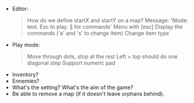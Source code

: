 - Editor:
  > How do we define startX and startY on a map?
  > Message: 'Mode: text. Esc to play. § for commands'
  > Menu with [esc]
  > Display the commands ('a' and 's' to change item)
  > Change item type
- Play mode:
    > Move through dots, stop at the rest
    > Left + top should do one diagonal step
    > Support numeric pad
- Inventory?
- Ennemies?
- What's the setting? What's the aim of the game?
- Be able to remove a map (if it doesn't leave orphans behind).

